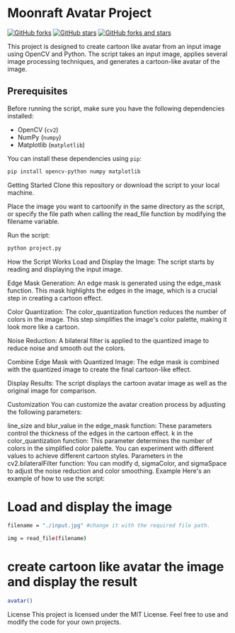 # Moonraft Avatar Project
[![GitHub forks](https://img.shields.io/github/forks/Adarsh-Raj04/Mooncraft_Avatar_Project)](https://github.com/Adarsh-Raj04/Mooncraft_Avatar_Project/network)
[![GitHub stars](https://img.shields.io/github/stars/Adarsh-Raj04/Mooncraft_Avatar_Project)](https://github.com/Adarsh-Raj04/Mooncraft_Avatar_Project/stargazers)
[![GitHub forks and stars](https://img.shields.io/github/stars/Adarsh-Raj04/Mooncraft_Avatar_Project.svg?style=social&label=Forks%20%26%20Stars)](https://github.com/Adarsh-Raj04/Mooncraft_Avatar_Project)



This project is designed to create cartoon like avatar from an input image using OpenCV and Python. The script takes an input image, applies several image processing techniques, and generates a cartoon-like avatar of the image.

## Prerequisites

Before running the script, make sure you have the following dependencies installed:

- OpenCV (`cv2`)
- NumPy (`numpy`)
- Matplotlib (`matplotlib`)

You can install these dependencies using `pip`:

```bash
pip install opencv-python numpy matplotlib
```
Getting Started
Clone this repository or download the script to your local machine.

Place the image you want to cartoonify in the same directory as the script, or specify the file path when calling the read_file function by modifying the filename variable.

Run the script:

```bash
python project.py
```
How the Script Works
Load and Display the Image: The script starts by reading and displaying the input image.

Edge Mask Generation: An edge mask is generated using the edge_mask function. This mask highlights the edges in the image, which is a crucial step in creating a cartoon effect.

Color Quantization: The color_quantization function reduces the number of colors in the image. This step simplifies the image's color palette, making it look more like a cartoon.

Noise Reduction: A bilateral filter is applied to the quantized image to reduce noise and smooth out the colors.

Combine Edge Mask with Quantized Image: The edge mask is combined with the quantized image to create the final cartoon-like effect.

Display Results: The script displays the cartoon avatar image as well as the original image for comparison.

Customization
You can customize the avatar creation process by adjusting the following parameters:

line_size and blur_value in the edge_mask function: These parameters control the thickness of the edges in the cartoon effect.
k in the color_quantization function: This parameter determines the number of colors in the simplified color palette. You can experiment with different values to achieve different cartoon styles.
Parameters in the cv2.bilateralFilter function: You can modify d, sigmaColor, and sigmaSpace to adjust the noise reduction and color smoothing.
Example
Here's an example of how to use the script:



# Load and display the image
```bash
filename = "./input.jpg" #change it with the required file path.

img = read_file(filename)
```


# create cartoon like avatar the image and display the result
```bash
avatar()
```

License
This project is licensed under the MIT License. Feel free to use and modify the code for your own projects.

